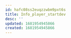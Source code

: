 ```yaml
---
id: hafc08ss2euqzzwbm9pxt6s
title: Info_player_startdev
desc: ''
updated: 1681954945866
created: 1681954945866
---
```

